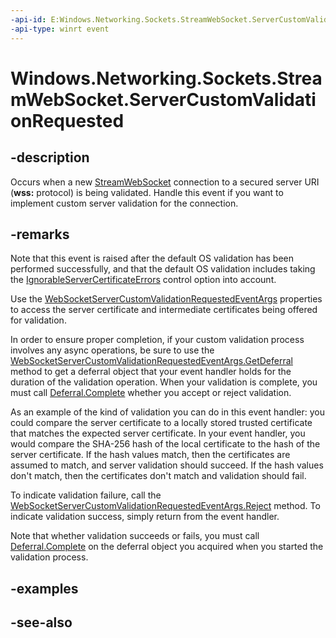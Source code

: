 ```yaml
---
-api-id: E:Windows.Networking.Sockets.StreamWebSocket.ServerCustomValidationRequested
-api-type: winrt event
---
```


<!-- Event syntax
public event Windows.Foundation.TypedEventHandler ServerCustomValidationRequested<Windows.Networking.Sockets.StreamWebSocket,  Windows.Networking.Sockets.WebSocketServerCustomValidationRequestedEventArgs>
-->

# Windows.Networking.Sockets.StreamWebSocket.ServerCustomValidationRequested

## -description
Occurs when a new [StreamWebSocket](streamwebsocket.md) connection to a secured server URI (**wss:** protocol) is being validated. Handle this event if you want to implement custom server validation for the connection.

## -remarks
Note that this event is raised after the default OS validation has been performed successfully, and that the default OS validation includes taking the [IgnorableServerCertificateErrors](streamwebsocketcontrol_ignorableservercertificateerrors.md) control option into account.

Use the [WebSocketServerCustomValidationRequestedEventArgs](websocketservercustomvalidationrequestedeventargs.md) properties to access the server certificate and intermediate certificates being offered for validation.

In order to ensure proper completion, if your custom validation process involves any async operations, be sure to use the [WebSocketServerCustomValidationRequestedEventArgs.GetDeferral](websocketservercustomvalidationrequestedeventargs_getdeferral_254836512.md) method to get a deferral object that your event handler holds for the duration of the validation operation. When your validation is complete, you must call [Deferral.Complete](../windows.foundation/deferral_complete_1807836922.md) whether you accept or reject validation.

As an example of the kind of validation you can do in this event handler: you could compare the server certificate to a locally stored trusted certificate that matches the expected server certificate. In your event handler, you would compare the SHA-256 hash of the local certificate to the hash of the server certificate. If the hash values match, then the certificates are assumed to match, and server validation should succeed. If the hash values don't match, then the certificates don't match and validation should fail.

To indicate validation failure, call the [WebSocketServerCustomValidationRequestedEventArgs.Reject](websocketservercustomvalidationrequestedeventargs_reject_731021879.md) method. To indicate validation success, simply return from the event handler.

Note that whether validation succeeds or fails, you must call [Deferral.Complete](../windows.foundation/deferral_complete.md) on the deferral object you acquired when you started the validation process.

## -examples

## -see-also
